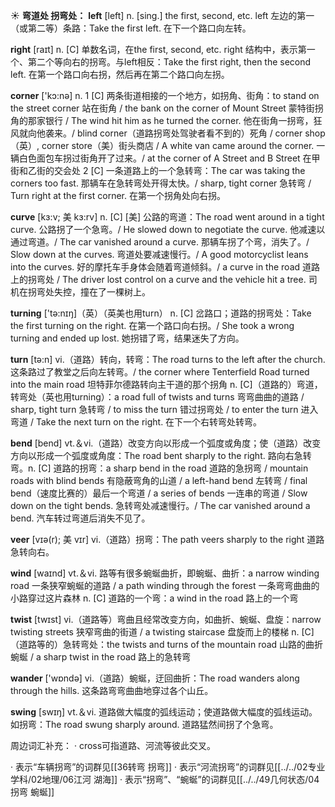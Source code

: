 ☀ <span class="category">**弯道处 拐弯处：**</span>
<span class="vocabulary">**left**</span> [left] 
<span class="definition">n. [sing.] the first, second, etc. left 左边的第一（或第二等）条路：</span>Take the first left. 在下一个路口向左转。

<span class="vocabulary">**right**</span> [raɪt] 
<span class="definition">n. [C] 单数名词，在the first, second, etc. right 结构中，表示第一个、第二个等向右的拐弯。与left相反：</span>Take the first right, then the second left. 在第一个路口向右拐，然后再在第二个路口向左拐。

<span class="vocabulary">**corner**</span> ['kɔ:nə] 
<span class="definition">n. 1 [C] 两条街道相接的一个地方，如拐角、街角：</span>to stand on the street corner 站在街角 / the bank on the corner of Mount Street 蒙特街拐角的那家银行 / The wind hit him as he turned the corner. 他在街角一拐弯，狂风就向他袭来。/ blind corner（道路拐弯处驾驶者看不到的）死角 / corner shop（英）, corner store（美）街头商店 / A white van came around the corner. 一辆白色面包车拐过街角开了过来。/ at the corner of A Street and B Street 在甲街和乙街的交会处 <span class="definition">2 [C] 一条道路上的一个急转弯：</span>The car was taking the corners too fast. 那辆车在急转弯处开得太快。/ sharp, tight corner 急转弯 / Turn right at the first corner. 在第一个拐角处向右拐。
           
<span class="vocabulary">**curve**</span> [kɜ:v; 美 kɜ:rv]
<span class="definition">n. [C] [美] 公路的弯道：</span>The road went around in a tight curve. 公路拐了一个急弯。/ He slowed down to negotiate the curve. 他减速以通过弯道。/ The car vanished around a curve. 那辆车拐了个弯，消失了。/ Slow down at the curves. 弯道处要减速慢行。/ A good motorcyclist leans into the curves. 好的摩托车手身体会随着弯道倾斜。/ a curve in the road 道路上的拐弯处 / The driver lost control on a curve and the vehicle hit a tree. 司机在拐弯处失控，撞在了一棵树上。

<span class="vocabulary">**turning**</span> ['tə:nɪŋ]（英）（英美也用turn）
<span class="definition">n. [C] 岔路口；道路的拐弯处：</span>Take the first turning on the right. 在第一个路口向右拐。/ She took a wrong turning and ended up lost. 她拐错了弯，结果迷失了方向。

<span class="vocabulary">**turn**</span> [tə:n] 
<span class="definition">vi.（道路）转向，转弯：</span>The road turns to the left after the church. 这条路过了教堂之后向左转弯。/ the corner where Tenterfield Road turned into the main road 坦特菲尔德路转向主干道的那个拐角 <span class="definition">n. [C]（道路的）弯道，转弯处（英也用turning）：</span>a road full of twists and turns 弯弯曲曲的道路 / sharp, tight turn 急转弯 / to miss the turn 错过拐弯处 / to enter the turn 进入弯道 / Take the next turn on the right. 在下一个右转弯处转弯。

<span class="vocabulary">**bend**</span> [bend] 
<span class="definition">vt.＆vi.（道路）改变方向以形成一个弧度或角度；使（道路）改变方向以形成一个弧度或角度：</span>The road bent sharply to the right. 路向右急转弯。<span class="definition">n. [C] 道路的拐弯：</span>a sharp bend in the road 道路的急拐弯 / mountain roads with blind bends 有隐蔽弯角的山道 / a left-hand bend 左转弯 / final bend（速度比赛的）最后一个弯道 / a series of bends 一连串的弯道 / Slow down on the tight bends. 急转弯处减速慢行。/ The car vanished around a bend. 汽车转过弯道后消失不见了。
           
<span class="vocabulary">**veer**</span> [vɪə(r); 美 vɪr]
<span class="definition">vi.（道路）拐弯：</span>The path veers sharply to the right 道路急转向右。

<span class="vocabulary">**wind**</span> [waɪnd] 
<span class="definition">vt.＆vi. 路等有很多蜿蜒曲折，即蜿蜒、曲折：</span>a narrow winding road 一条狭窄蜿蜒的道路 / a path winding through the forest 一条弯弯曲曲的小路穿过这片森林 <span class="definition">n. [C] 道路的一个弯：</span>a wind in the road 路上的一个弯

<span class="vocabulary">**twist**</span> [twɪst] 
<span class="definition">vi.（道路等）弯曲且经常改变方向，如曲折、蜿蜒、盘旋：</span>narrow twisting streets 狭窄弯曲的街道 / a twisting staircase 盘旋而上的楼梯 <span class="definition">n. [C]（道路等的）急转弯处：</span>the twists and turns of the mountain road 山路的曲折蜿蜒 / a sharp twist in the road 路上的急转弯

<span class="vocabulary">**wander**</span> ['wɒndə] 
<span class="definition">vi.（道路）蜿蜒，迂回曲折：</span>The road wanders along through the hills. 这条路弯弯曲曲地穿过各个山丘。

<span class="vocabulary">**swing**</span> [swɪŋ] 
<span class="definition">vt.＆vi. 道路做大幅度的弧线运动；使道路做大幅度的弧线运动。如拐弯：</span>The road swung sharply around. 道路猛然间拐了个急弯。

周边词汇补充：
· cross可指道路、河流等彼此交叉。

· 表示“车辆拐弯”的词群见[[36转弯 拐弯]]
· 表示“河流拐弯”的词群见[[../../02专业学科/02地理/06江河 湖海]]
· 表示“拐弯”、“蜿蜒”的词群见[[../../49几何状态/04拐弯 蜿蜒]] 